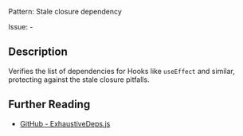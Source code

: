 Pattern: Stale closure dependency

Issue: -

## Description

Verifies the list of dependencies for Hooks like `useEffect` and similar, protecting against the stale closure pitfalls.

## Further Reading

* [GitHub - ExhaustiveDeps.js](https://github.com/facebook/react/blob/master/packages/eslint-plugin-react-hooks/src/ExhaustiveDeps.js)